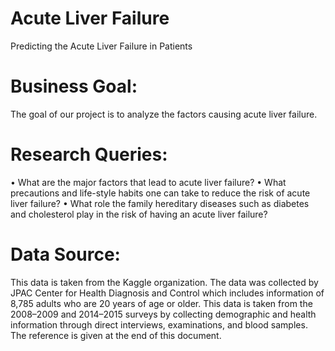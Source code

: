 Acute Liver Failure
==============================
Predicting the Acute Liver Failure in Patients 

Business Goal:
==============================
The goal of our project is to analyze the factors causing acute liver failure. 

Research Queries:
==============================
•	What are the major factors that lead to acute liver failure?
•	What precautions and life-style habits one can take to reduce the risk of acute liver failure?
•	What role the family hereditary diseases such as diabetes and cholesterol play in the risk of having an acute liver failure?

Data Source: 
==============================
This data is taken from the Kaggle organization. The data was collected by JPAC Center for Health Diagnosis and Control which includes information of 8,785 adults who are 20 years of age or older. This data is taken from the 2008–2009 and 2014–2015 surveys by collecting demographic and health information through direct interviews, examinations, and blood samples. The reference is given at the end of this document. 
